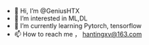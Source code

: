 - 👋 Hi, I’m @GeniusHTX
- 👀 I’m interested in ML,DL
- 🌱 I’m currently learning Pytorch, tensorflow
- 📫 How to reach me ， hantingxv@163.com

<!---
GeniusHTX/GeniusHTX is a ✨ special ✨ repository because its `README.md` (this file) appears on your GitHub profile.
You can click the Preview link to take a look at your changes.
--->

